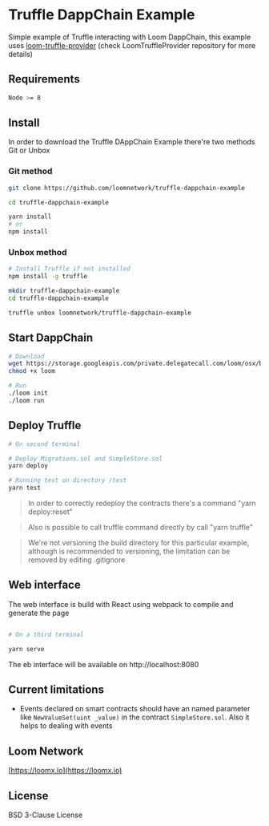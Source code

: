 # Truffle DappChain Example

Simple example of Truffle interacting with Loom DappChain, this example uses [loom-truffle-provider](https://github.com/loomnetwork/loom-truffle-provider) (check LoomTruffleProvider repository for more details)

## Requirements

```bash
Node >= 8
```

## Install

In order to download the Truffle DAppChain Example there're two methods Git or Unbox

### Git method
```bash
git clone https://github.com/loomnetwork/truffle-dappchain-example
```

```bash
cd truffle-dappchain-example

yarn install
# or
npm install
```

### Unbox method
```bash
# Install Truffle if not installed
npm install -g truffle

mkdir truffle-dappchain-example
cd truffle-dappchain-example

truffle unbox loomnetwork/truffle-dappchain-example
```

## Start DappChain

```bash
# Download
wget https://storage.googleapis.com/private.delegatecall.com/loom/osx/build-161/loom
chmod +x loom

# Run
./loom init
./loom run
```

## Deploy Truffle

```bash
# On second terminal

# Deploy Migrations.sol and SimpleStore.sol
yarn deploy

# Running test on directory /test
yarn test
```

> In order to correctly redeploy the contracts there's a command "yarn deploy:reset"

> Also is possible to call truffle command directly by call "yarn truffle"

> We're not versioning the build directory for this particular example, although is recommended to versioning, the limitation can be removed by editing .gitignore

## Web interface

The web interface is build with React using webpack to compile and generate the page

```bash

# On a third terminal

yarn serve
```

The eb interface will be available on http://localhost:8080

## Current limitations

* Events declared on smart contracts should have an named parameter like `NewValueSet(uint _value)` in the contract `SimpleStore.sol`. Also it helps to dealing with events

Loom Network
----
[https://loomx.io](https://loomx.io)


License
----

BSD 3-Clause License
